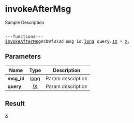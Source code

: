 # invokeAfterMsg

Sample Description

<pre>

---functions---
<a href="../method/invokeAfterMsg.md">invokeAfterMsg</a>#cb9f372d msg_id:<a href="../type/long.md">long</a> query:<a href="../type/!X.md">!X</a> = <a href="../type/X.md">X</a>;</pre>
## Parameters

| Name | Type | Description |
|------|:----:|-------------|
| **msg_id** | <a href="../type/long.md">long</a> | Param description |
| **query** | <a href="../type/!X.md">!X</a> | Param description |

## Result

<a href="../type/X.md">X</a>

